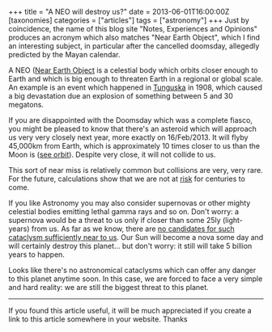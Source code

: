 +++
title = "A NEO will destroy us?"
date = 2013-06-01T16:00:00Z
[taxonomies]
categories = ["articles"]
tags = ["astronomy"]
+++
Just by coincidence, the name of this blog site "Notes, Experiences and Opinions" produces an acronym which also matches "Near Earth Object", which I find an interesting subject, in particular after the cancelled doomsday, allegedly predicted by the Mayan calendar.

A NEO ([Near Earth Object](http://neo.jpl.nasa.gov/) is a celestial body which orbits closer enough to Earth and which is big enough to threaten Earth in a regional or global scale. An example is an event which happened in [Tunguska](http://en.wikipedia.org/wiki/Tunguska_event) in 1908, which caused a big devastation due an explosion of something between 5 and 30 megatons.

If you are disappointed with the Doomsday which was a complete fiasco, you might be pleased to know that there's an asteroid which will approach us very very closely next year, more exactly on 16/Feb/2013. It will flyby 45,000km from Earth, which is approximately 10 times closer to us than the Moon is ([see orbit](http://ssd.jpl.nasa.gov/sbdb.cgi?sstr=2012%20DA14;orb=1)). Despite very close, it will not collide to us.

This sort of near miss is relatively common but collisions are very, very rare. For the future, calculations show that we are not at [risk](http://neo.jpl.nasa.gov/risk/) for centuries to come.

If you like Astronomy you may also consider supernovas or other mighty celestial bodies emitting lethal gamma rays and so on. Don't worry: a supernova would be a threat to us only if closer than some 25ly (light-years) from us. As far as we know, there are [no candidates for such cataclysm sufficiently near to us](http://en.wikipedia.org/wiki/List_of_supernova_candidates). Our Sun will become a nova some day and will certainly destroy this planet... but don't worry: it still will take 5 billion years to happen.

Looks like there's no astronomical cataclysms which can offer any danger to this planet anytime soon. In this case, we are forced to face a very simple and hard reality: we are still the biggest threat to this planet.

----

If you found this article useful, it will be much appreciated if you create a link to this article somewhere in your website. Thanks
